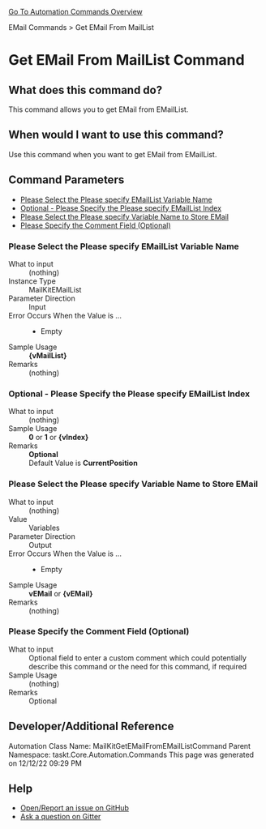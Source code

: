 <!--TITLE: Get EMail From MailList Command -->
<!-- SUBTITLE: a command in the EMail Commands group. -->
[Go To Automation Commands Overview](/automation-commands.md)


EMail Commands &gt; Get EMail From MailList


# Get EMail From MailList Command


## What does this command do?
This command allows you to get EMail from EMailList.


## When would I want to use this command?
Use this command when you want to get EMail from EMailList.


## Command Parameters
- [Please Select the Please specify EMailList Variable Name](#param_0)
- [Optional - Please Specify the Please specify EMailList Index](#param_1)
- [Please Select the Please specify Variable Name to Store EMail](#param_2)
- [Please Specify the Comment Field (Optional)](#param_3)


<a id="param_0"></a>
### Please Select the Please specify EMailList Variable Name


<dl>
<dt>What to input</dt><dd>(nothing)</dd>
<dt>Instance Type</dt><dd>MailKitEMailList</dd>
<dt>Parameter Direction</dt><dd>Input</dd><dt>Error Occurs When the Value is ...</dt><dd><ul>
<li>Empty</li>
</ul></dd><dt>Sample Usage</dt><dd><strong>{vMailList}</strong></dd>
<dt>Remarks</dt><dd>(nothing)</dd>
</dl>




<a id="param_1"></a>
### Optional - Please Specify the Please specify EMailList Index


<dl>
<dt>What to input</dt><dd>(nothing)</dd>
<dt>Sample Usage</dt><dd><strong>0</strong> or <strong>1</strong> or <strong>{vIndex}</strong></dd>
<dt>Remarks</dt><dd><strong>Optional</strong><br>Default Value is <strong>CurrentPosition</strong></dd>
</dl>




<a id="param_2"></a>
### Please Select the Please specify Variable Name to Store EMail


<dl>
<dt>What to input</dt><dd>(nothing)</dd>
<dt>Value</dt><dd>Variables</dd>
<dt>Parameter Direction</dt><dd>Output</dd><dt>Error Occurs When the Value is ...</dt><dd><ul>
<li>Empty</li>
</ul></dd><dt>Sample Usage</dt><dd><strong>vEMail</strong> or <strong>{vEMail}</strong></dd>
<dt>Remarks</dt><dd>(nothing)</dd>
</dl>




<a id="param_3"></a>
### Please Specify the Comment Field (Optional)


<dl>
<dt>What to input</dt><dd>Optional field to enter a custom comment which could potentially describe this command or the need for this command, if required</dd>
<dt>Sample Usage</dt><dd>(nothing)</dd>
<dt>Remarks</dt><dd>Optional</dd>
</dl>




## Developer/Additional Reference
Automation Class Name: MailKitGetEMailFromEMailListCommand
Parent Namespace: taskt.Core.Automation.Commands
This page was generated on 12/12/22 09:29 PM


## Help
- [Open/Report an issue on GitHub](https://github.com/rcktrncn/taskt/issues/new)
- [Ask a question on Gitter](https://gitter.im/taskt-rpa/Lobby)
